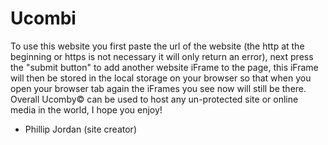# Ucombi
To use this website you first paste the url of the website (the http at the beginning or https is not necessary it will only return an error), next press the "submit button" to add another website iFrame to the page, this iFrame will then be stored in the local storage on your browser so that when you open your browser tab again the iFrames you see now will still be there. Overall Ucomby© can be used to host any un-protected site or online media in the world, I hope you enjoy!
 - Phillip Jordan
(site creator)
